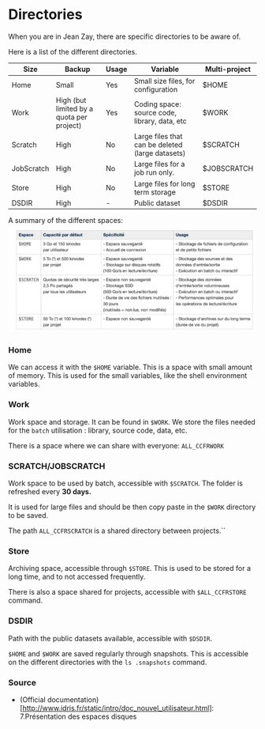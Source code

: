 # Directories

When you are in Jean Zay, there are specific directories to be aware of. 

Here is a list of the different directories.

| Size  |  Backup  | Usage |  Variable    | Multi-project | 
| -------- | -------- | -------- | -------- | -------- |
| Home    | Small   | Yes | Small size files, for configuration | $HOME   | One Home for everyone | 
| Work    | High (but limited by a quota per project) |   Yes | Coding space: source code, library, data, etc   | $WORK   | One Work per project |
| Scratch | High    | No  | Large files that can be deleted (large datasets)    | $SCRATCH    | One scratch per project | 
| JobScratch |  High |   No |  Large files for a job run only.  |    $JOBSCRATCH | One per run | 
| Store   | High    | No  | Large files for long term storage   | $STORE  | One store per project | 
| DSDIR   | High    | -   | Public dataset  | $DSDIR  | - |


A summary of the different spaces: 
![Summary spaces](../img/summary_spaces.png)

### Home

We can access it with the `$HOME` variable.
This is a space with small amount of memory. This is used for the small variables, like the shell environment variables. 

### Work

Work space and storage. It can be found in `$WORK`. We store the files needed for the `batch` utilisation : library, source code, data, etc. 

There is a space where we can share with everyone: `ALL_CCFRWORK`

### SCRATCH/JOBSCRATCH

Work space to be used by batch, accessible with `$SCRATCH`. The folder is refreshed every **30 days.** 

It is used for large files and should be then copy paste in the `$WORK` directory to be saved. 

The path `ALL_CCFRSCRATCH` is a shared directory between projects.``

### Store

Archiving space, accessible through `$STORE`. This is used to be stored for a long time, and to not accessed frequently. 

There is also a space shared for projects, accessible with `$ALL_CCFRSTORE` command.

### DSDIR

Path with the public datasets available, accessible with `$DSDIR`. 

`$HOME` and `$WORK` are saved regularly through snapshots. This is accessible on the different directories with the `ls .snapshots` command. 

### Source

- (Official documentation)[http://www.idris.fr/static/intro/doc_nouvel_utilisateur.html]: 7.Présentation des espaces disques
